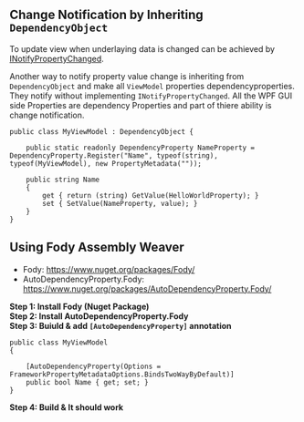 ## Change Notification by Inheriting `DependencyObject`
To update view when underlaying data is changed can be achieved by [INotifyPropertyChanged](https://github.com/hovermind/wpf-ninja/blob/master/doc-md/data-binding/INotifyPropertyChanged.md). 

Another way to notify property value change is inheriting from `DependencyObject` and make all `ViewModel` properties dependencyproperties. They notify without implementing `INotifyPropertyChanged`. 
All the WPF GUI side Properties are dependency Properties and part of thiere ability is change notification.
```
public class MyViewModel : DependencyObject {

	public static readonly DependencyProperty NameProperty = DependencyProperty.Register("Name", typeof(string), typeof(MyViewModel), new PropertyMetadata(""));

	public string Name
	{
		get { return (string) GetValue(HelloWorldProperty); }
		set { SetValue(NameProperty, value); }
	}
}
```

## Using Fody Assembly Weaver
* Fody: https://www.nuget.org/packages/Fody/
* AutoDependencyProperty.Fody: https://www.nuget.org/packages/AutoDependencyProperty.Fody/

**Step 1: Install Fody (Nuget Package)**    
**Step 2: Install AutoDependencyProperty.Fody**   
**Step 3: Buiuld & add `[AutoDependencyProperty]` annotation**
```
public class MyViewModel
{

	[AutoDependencyProperty(Options = FrameworkPropertyMetadataOptions.BindsTwoWayByDefault)]
	public bool Name { get; set; }
}
```
**Step 4: Build & It should work**
